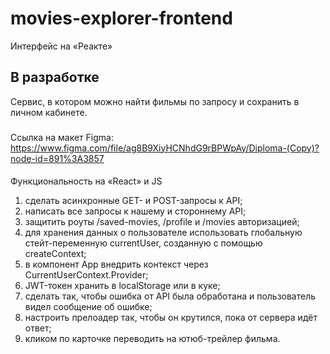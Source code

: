 # movies-explorer-frontend

Интерфейс на «Реакте»

## В разработке

Сервис, в котором можно найти фильмы по запросу и сохранить в личном кабинете.

###
Ссылка на макет Figma:
https://www.figma.com/file/ag8B9XiyHCNhdG9rBPWpAy/Diploma-(Copy)?node-id=891%3A3857

####
Функциональность на «React» и JS

1. сделать асинхронные GET- и POST-запросы к API;
2. написать все запросы к нашему и стороннему API;
3. защитить роуты /saved-movies, /profile и /movies авторизацией;
4. для хранения данных о пользователе использовать глобальную  стейт-переменную currentUser, созданную с помощью createContext;
5. в компонент App внедрить контекст через CurrentUserContext.Provider;
6. JWT-токен хранить в localStorage или в куке;
7. сделать так, чтобы ошибка от API была обработана и пользователь видел сообщение об ошибке;
8. настроить прелоадер так, чтобы он крутился, пока от сервера идёт ответ;
9. кликом по карточке переводить на ютюб-трейлер фильма.
